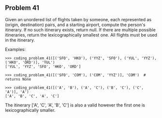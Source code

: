 ## Problem 41

Given an unordered list of flights taken by someone, each represented as (origin, destination) pairs, and a
starting airport, compute the person's itinerary. If no such itinerary exists, return null. If there are multiple
possible itineraries, return the lexicographically smallest one. All flights must be used in the itinerary.

Examples:

    >>> coding_problem_41([('SFO', 'HKO'), ('YYZ', 'SFO'), ('YUL', 'YYZ'), ('HKO', 'ORD')], 'YUL')
    ['YUL', 'YYZ', 'SFO', 'HKO', 'ORD']
    
    >>> coding_problem_41([('SFO', 'COM'), ('COM', 'YYZ')], 'COM')  # returns None
    
    >>> coding_problem_41([('A', 'B'), ('A', 'C'), ('B', 'C'), ('C', 'A')], 'A')
    ['A', 'B', 'C', 'A', 'C']

The itinerary ['A', 'C', 'A', 'B', 'C'] is also a valid however the first one is lexicographically smaller.
